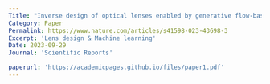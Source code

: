 ```yaml
---
Title: "Inverse design of optical lenses enabled by generative flow-based invertible neural networks"
Category: Paper
Permalink: https://www.nature.com/articles/s41598-023-43698-3
Excerpt: 'Lens design & Machine learning'
Date: 2023-09-29
Journal: 'Scientific Reports'

paperurl: 'https://academicpages.github.io/files/paper1.pdf'
---
```


